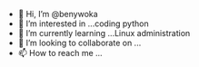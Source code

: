 - 👋 Hi, I’m @benywoka
- 👀 I’m interested in ...coding python 
- 🌱 I’m currently learning ...Linux administration 
- 💞️ I’m looking to collaborate on ...
- 📫 How to reach me ...

<!---
gryjtyjtj/gryjtyjtj is a ✨ special ✨ repository because its `README.md` (this file) appears on your GitHub profile.
You can click the Preview link to take a look at your changes.
--->
